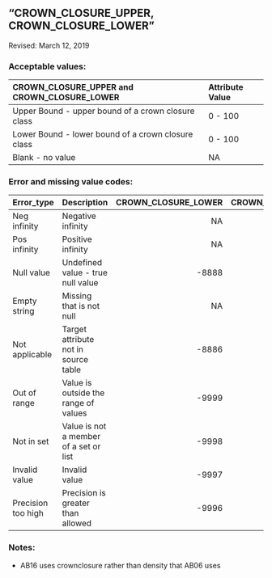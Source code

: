 
## “CROWN\_CLOSURE\_UPPER, CROWN\_CLOSURE\_LOWER”

Revised: March 12, 2019

### Acceptable values:

| CROWN\_CLOSURE\_UPPER and CROWN\_CLOSURE\_LOWER    | Attribute Value |
| :------------------------------------------------- | :-------------- |
| Upper Bound - upper bound of a crown closure class | 0 - 100         |
| Lower Bound - lower bound of a crown closure class | 0 - 100         |
| Blank - no value                                   | NA              |

### Error and missing value codes:

| Error\_type        | Description                            | CROWN\_CLOSURE\_LOWER | CROWN\_CLOSURE\_UPPER |
| :----------------- | :------------------------------------- | --------------------: | --------------------: |
| Neg infinity       | Negative infinity                      |                    NA |                    NA |
| Pos infinity       | Positive infinity                      |                    NA |                    NA |
| Null value         | Undefined value - true null value      |                \-8888 |                \-8888 |
| Empty string       | Missing that is not null               |                    NA |                    NA |
| Not applicable     | Target attribute not in source table   |                \-8886 |                \-8886 |
| Out of range       | Value is outside the range of values   |                \-9999 |                \-9999 |
| Not in set         | Value is not a member of a set or list |                \-9998 |                \-9998 |
| Invalid value      | Invalid value                          |                \-9997 |                \-9997 |
| Precision too high | Precision is greater than allowed      |                \-9996 |                \-9996 |

### Notes:

  - AB16 uses crownclosure rather than density that AB06 uses
